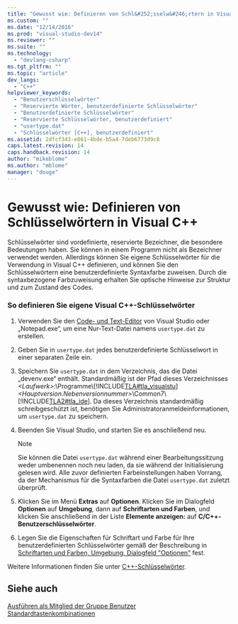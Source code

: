 ```yaml
---
title: "Gewusst wie: Definieren von Schl&#252;sselw&#246;rtern in Visual&#160;C++ | Microsoft Docs"
ms.custom: ""
ms.date: "12/14/2016"
ms.prod: "visual-studio-dev14"
ms.reviewer: ""
ms.suite: ""
ms.technology: 
  - "devlang-csharp"
ms.tgt_pltfrm: ""
ms.topic: "article"
dev_langs: 
  - "C++"
helpviewer_keywords: 
  - "Benutzerschlüsselwörter"
  - "Reservierte Wörter, benutzerdefinierte Schlüsselwörter"
  - "Benutzerdefinierte Schlüsselwörter"
  - "Reservierte Schlüsselwörter, benutzerdefiniert"
  - "usertype.dat"
  - "Schlüsselwörter [C++], benutzerdefiniert"
ms.assetid: 2dfcf343-e861-4bde-b5a4-7deb6773d9c8
caps.latest.revision: 14
caps.handback.revision: 14
author: "mikeblome"
ms.author: "mblome"
manager: "douge"
---
```

# Gewusst wie: Definieren von Schl&#252;sselw&#246;rtern in Visual&#160;C++
Schlüsselwörter sind vordefinierte, reservierte Bezeichner, die besondere Bedeutungen haben. Sie können in einem Programm nicht als Bezeichner verwendet werden. Allerdings können Sie eigene Schlüsselwörter für die Verwendung in Visual C\+\+ definieren, und können Sie den Schlüsselwörtern eine benutzerdefinierte Syntaxfarbe zuweisen. Durch die syntaxbezogene Farbzuweisung erhalten Sie optische Hinweise zur Struktur und zum Zustand des Codes.  
  
### So definieren Sie eigene Visual C\+\+\-Schlüsselwörter  
  
1.  Verwenden Sie den [Code\- und Text\-Editor](http://msdn.microsoft.com/de-de/508e1f18-99d5-48ad-b5ad-d011b21c6ab1) von Visual Studio oder „Notepad.exe“, um eine Nur\-Text\-Datei namens `usertype.dat` zu erstellen.  
  
2.  Geben Sie in `usertype.dat` jedes benutzerdefinierte Schlüsselwort in einer separaten Zeile ein.  
  
3.  Speichern Sie `usertype.dat` in dem Verzeichnis, das die Datei „devenv.exe“ enthält. Standardmäßig ist der Pfad dieses Verzeichnisses *\<Laufwerk\>*:\\Programme\\[!INCLUDE[TLA#tla_visualstu](../misc/includes/tlasharptla_visualstu_md.md)] *\<Hauptversion.Nebenversionnummer\>*\\Common7\\[!INCLUDE[TLA2#tla_ide](../misc/includes/tla2sharptla_ide_md.md)]. Da dieses Verzeichnis standardmäßig schreibgeschützt ist, benötigen Sie Administratoranmeldeinformationen, um `usertype.dat` zu speichern.  
  
4.  Beenden Sie Visual Studio, und starten Sie es anschließend neu.  
  
    > [!NOTE]
    >  Sie können die Datei `usertype.dat` während einer Bearbeitungssitzung weder umbenennen noch neu laden, da sie während der Initialisierung gelesen wird. Alle zuvor definierten Farbeinstellungen haben Vorrang, da der Mechanismus für die Syntaxfarben die Datei `usertype.dat` zuletzt überprüft.  
  
5.  Klicken Sie im Menü **Extras** auf **Optionen**. Klicken Sie im Dialogfeld **Optionen** auf **Umgebung**, dann auf **Schriftarten und Farben**, und klicken Sie anschließend in der Liste **Elemente anzeigen:** auf **C\/C\+\+\-Benutzerschlüsselwörter**.  
  
6.  Legen Sie die Eigenschaften für Schriftart und Farbe für Ihre benutzerdefinierten Schlüsselwörter gemäß der Beschreibung in [Schriftarten und Farben, Umgebung, Dialogfeld "Optionen"](../ide/reference/fonts-and-colors-environment-options-dialog-box.md) fest.  
  
 Weitere Informationen finden Sie unter [C\+\+\-Schlüsselwörter](/visual-cpp/cpp/keywords-cpp).  
  
## Siehe auch  
 [Ausführen als Mitglied der Gruppe Benutzer](/visual-cpp/top/running-as-a-member-of-the-users-group)   
 [Standardtastenkombinationen](../ide/default-keyboard-shortcuts-in-visual-studio.md)